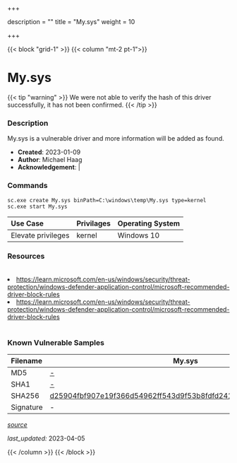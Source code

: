 +++

description = ""
title = "My.sys"
weight = 10

+++


{{< block "grid-1" >}}
{{< column "mt-2 pt-1">}}


# My.sys 


{{< tip "warning" >}}
We were not able to verify the hash of this driver successfully, it has not been confirmed.
{{< /tip >}}


### Description

My.sys is a vulnerable driver and more information will be added as found.

- **Created**: 2023-01-09
- **Author**: Michael Haag
- **Acknowledgement**:  | [](https://twitter.com/)

### Commands

```
sc.exe create My.sys binPath=C:\windows\temp\My.sys type=kernel
sc.exe start My.sys
```

| Use Case | Privilages | Operating System | 
|:---- | ---- | ---- |
| Elevate privileges | kernel | Windows 10 |

### Resources
<br>
<li><a href=" https://learn.microsoft.com/en-us/windows/security/threat-protection/windows-defender-application-control/microsoft-recommended-driver-block-rules"> https://learn.microsoft.com/en-us/windows/security/threat-protection/windows-defender-application-control/microsoft-recommended-driver-block-rules</a></li>
<li><a href="https://learn.microsoft.com/en-us/windows/security/threat-protection/windows-defender-application-control/microsoft-recommended-driver-block-rules">https://learn.microsoft.com/en-us/windows/security/threat-protection/windows-defender-application-control/microsoft-recommended-driver-block-rules</a></li>
<br>

### Known Vulnerable Samples

| Filename | My.sys |
|:---- | ---- | 
| MD5 | <a href="https://www.virustotal.com/gui/file/-">-</a> |
| SHA1 | <a href="https://www.virustotal.com/gui/file/-">-</a> |
| SHA256 | <a href="https://www.virustotal.com/gui/file/d25904fbf907e19f366d54962ff543d9f53b8fdfd2416c8b9796b6a8dd430e26">d25904fbf907e19f366d54962ff543d9f53b8fdfd2416c8b9796b6a8dd430e26</a> |
| Signature | -   |


[*source*](https://github.com/magicsword-io/LOLDrivers/tree/main/yaml/my.sys.yml)

*last_updated:* 2023-04-05








{{< /column >}}
{{< /block >}}
